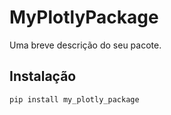 # MyPlotlyPackage

Uma breve descrição do seu pacote.

## Instalação

```bash
pip install my_plotly_package
